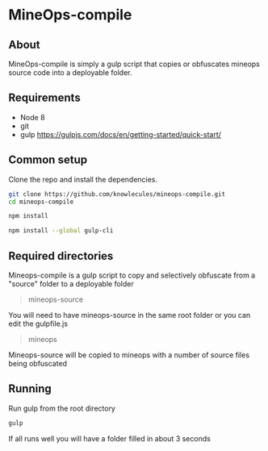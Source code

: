 # MineOps-compile

## About

MineOps-compile is simply a gulp script that copies or obfuscates mineops source code into a deployable folder. 


## Requirements

* Node 8
* git
* gulp https://gulpjs.com/docs/en/getting-started/quick-start/

## Common setup

Clone the repo and install the dependencies.

```bash
git clone https://github.com/knowlecules/mineops-compile.git
cd mineops-compile
```

```bash
npm install
```

```bash
npm install --global gulp-cli
```


## Required directories

Mineops-compile is a gulp script to copy and selectively obfuscate from a "source" folder to a deployable folder

> mineops-source

You will need to have mineops-source in the same root folder or you can edit the gulpfile.js

> mineops

Mineops-source will be copied to mineops with a number of source files being obfuscated


## Running

Run gulp from the root directory

```bash
gulp
```
If all runs well you will have a folder filled in about 3 seconds
